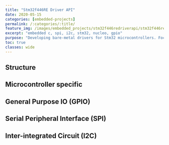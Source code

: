 ```yaml
---
title: "Stm32f446RE Driver API"
date: 2020-05-15
categories: [embedded-projects]
permalink: /:categories/:title/
feature_img: /images/embedded_projects/stm32f446redriverapi/stm32f446redriverapi_img00.jpg
excerpt: "embedded c, spi, i2c, stm32, nucleo, gpio"
purpose: "Developing bare-metal drivers for Stm32 microcontrollers. Focusing on general purpose input and output (gpio), and simple communication protocols such as SPI, I2C, USART and UART."
toc: true
classes: wide
---
```



<h2 class="text-underline">Structure</h2>


<h2 class="text-underline">Microcontroller specific</h2>

<h2 class="text-underline">General Purpose IO (GPIO)</h2>

<h2 class="text-underline">Serial Peripheral Interface (SPI)</h2>

<h2 class="text-underline">Inter-integrated Circuit (I2C)</h2>
